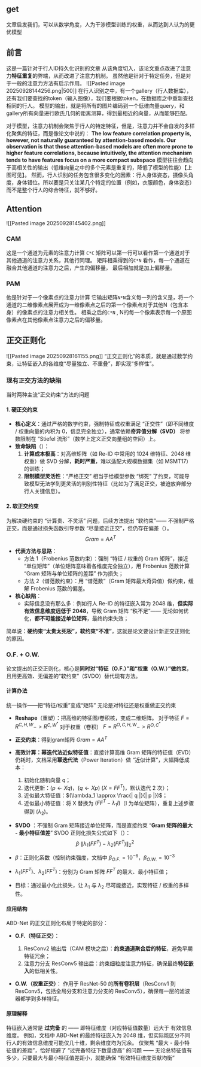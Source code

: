 ## get
文章启发我们，可以从数学角度，人为干涉模型训练的权重，从而达到人认为的更优模型

## 前言
这是一篇针对于行人ID持久化识别的文章
从该角度切入，该论文重点改进了注意力**特征重复**的弊端，从而改进了注意力机制。
虽然他是针对于特定任务，但是对于一般的注意力方法有启示作用。
![[Pasted image 20250928144256.png|500]]
在行人识别之中，有一个gallery（行人数据库），还有我们要查找的token（输入图像），我们要根据token，在数据库之中重新查找相同的行人。
模型的输出，就是将所有的图片编码到一个低维向量query，和gallery所有向量进行欧氏几何的距离测算，得到最相近的向量，从而能够匹配。

对于模型，注意力机制会聚焦于行人的特定特征，但是，注意力并不会自发的多样化聚焦的特征，而是像论文中说的：
**The low feature correlation property is, however, not naturally guaranteed by attention-based models. Our observation is that those attention-based models are often more prone to higher feature correlations, because intuitively, the attention mechanism tends to have features focus on a more compact subspace** 
模型往往会趋向于高相关性的输出（低维向量之中的多个元素是重复的，降低了模型的性能）【上图可见】。
然而，行人识别的任务包含很多变化的因素：行人身体姿态，摄像头角度，身体错位。所以要是只关注某几个特定的位置（例如，衣服颜色，身体姿态）而不是整个行人的综合特征，就不够好。


## Attention
![[Pasted image 20250928145402.png]]

### CAM
这是一个通道为元素的注意力计算
`C*C` 矩阵可以第一行可以看作第一个通道对于其他通道的注意力关系，其他行同理。
矩阵相乘得到的`C*N` 看作，每一个通道在融合其他通道的注意力之后，产生的偏移量，
最后相加就是加上偏移量。

### PAM
他是针对于一个像素点的注意力计算
它输出矩阵`N*N`含义每一列的含义是，将一个通道的二维像素点展开成为一维像素点之后的第一个像素点对于其他N（包含本身）的像素点的注意力相关性。
相乘之后的`C*N` , N的每一个像素表示每一个原图像素点在其他像素点注意力之后的偏移量。

## 正交正则化
![[Pasted image 20250928161155.png]]
“正交正则化”的本质，就是通过数学约束，让特征嵌入的各维度“尽量独立、不重叠”，即实现“多样性”。 
### 现有正交方法的缺陷
当时两种主流“正交约束”方法的问题

#### 1. 硬正交约束
- **核心定义**：通过严格的数学约束，强制特征或权重满足 “正交性”（即不同维度 / 权重向量的内积为 0，信息完全独立），通常依赖**奇异值分解（SVD）** 将参数限制在 “Stiefel 流形”（数学上定义正交向量组的空间）上。
- **致命缺陷**（）：
    1. **计算成本极高**：对高维矩阵（如 Re-ID 中常用的 1024 维特征、2048 维权重）做 SVD 分解，**耗时严重**，难以适配大规模数据集（如 MSMT17）的训练；
    2. **限制模型灵活性**：“严格正交” 相当于给模型参数 “绑死” 了约束，可能导致模型无法学到更灵活的判别性特征（比如为了满足正交，被迫放弃部分行人关键信息）。

#### 2. 软正交约束
为解决硬约束的 “计算贵、不灵活” 问题，后续方法提出 “软约束”—— 不强制严格正交，而是通过损失函数引导参数 “尽量接近正交”，但仍存在偏差（）。
$$Gram = A A^T$$
- **代表方法与思路**：
    - 方法 1（Frobenius 范数约束）：强制 “特征 / 权重的 Gram 矩阵”，接近 “单位矩阵”（单位矩阵意味着各维度完全独立），用 Frobenius 范数计算 “Gram 矩阵与单位矩阵的差距” 作为损失；
    - 方法 2（谱范数约束）：用 “谱范数”（Gram 矩阵最大奇异值）做约束，缓解 Frobenius 范数的偏差。
- **核心缺陷**：
    - 实际信息没有那么多：例如行人 Re-ID 的特征嵌入常为 2048 维，**但实际有效信息维度远低于 2048**，导致 Gram 矩阵 “秩不足”—— 无论如何优化，**都不可能接近单位矩阵**，最终约束失效；

简单说：**硬约束“太贵太死板”，软约束“不准”**，这就是论文要设计新正交正则化的原因。

### O.F. + O.W. 
论文提出的正交正则化，核心是**同时对“特征（O.F.）”和“权重（O.W.）”做约束**，且用更高效、无偏差的“软约束”（SVDO）替代现有方法。 

#### 计算办法
统一操作——把“特征/权重”变成“矩阵” 无论是对特征还是权重做正交约束
- **Reshape**（重塑）：把高维的特征图/卷积核，变成二维矩阵。
	 对于特征   $F = R^{C,H,W} -> R^{C,W^*}$
	 对于权重（卷积） $F = R^{O , C , H , W} -> R^{O,C^*}$
- **正交约束**：得到gram矩阵
	 $Gram = AA^T$
- **高效计算：幂迭代法近似特征值**：直接计算高维 Gram 矩阵的特征值（EVD）仍耗时，文档采用**幂迭代法**（Power Iteration）做 “近似计算”，大幅降低成本：
    1. 初始化随机向量 q；
    2. 迭代更新：$(p \leftarrow X q)，(q \leftarrow X p)$   $(X=F F^T)$，默认迭代 2 次）；
    3. 近似最大特征值：$(\lambda_1 \approx \frac{| q |}{| p |})$；
    4. 近似最小特征值：将 X 替换为 $(F F^T - \lambda_1 I)$（I 为单位矩阵），重复上述步骤得到 \($\lambda_2$\)。


- **SVDO** ：不强制 Gram 矩阵接近单位矩阵，而是直接约束 “**Gram 矩阵的最大 - 最小特征值差**”
SVDO 正则化损失公式如下（）：$$\beta \cdot \| \lambda_1(F F^T) - \lambda_2(F F^T) \|_2 ^ 2$$
- $\beta$：正则化系数（控制约束强度，文档中 $\beta_{O.F.}=10^{-6}$，$\beta_{O.W.}=10^{-3}$
- $\lambda_1(F F^T)$、$\lambda_2(F F^T)$：分别为 Gram 矩阵 $F F^T$ 的最大、最小特征值；
- 目标：通过最小化此损失，让 $\lambda_1$ 与 $\lambda_2$ 尽可能接近，实现特征 / 权重的多样性。

#### 应用结构
ABD-Net 的正交正则化布局于特定的部分：
- **O.F.（特征正交）**：
    1. ResConv2 输出后（CAM 模块之后）：**约束通道聚合后的特征**，避免早期特征冗余；
    2. 注意力分支 ResConv5 输出后：约束细粒度注意力特征，确保最终**特征嵌入**的低相关性。

- **O.W.（权重正交）**：
    作用于 ResNet-50 的**所有卷积层**（ResConv1 到 ResConv5，包括全局分支和注意力分支的 ResConv5），确保每一层的滤波器都学到多样特征。

#### 原理解释
特征嵌入通常是 **过完备** 的 —— 即特征维度（对应特征值数量）远大于 有效信息维度。
例如，文档中 ABD-Net 的最终特征嵌入为 2048 维，但实际能区分不同行人的有效信息维度可能仅几十维，剩余维度均为冗余。
仅聚焦 “最大 - 最小特征值的差距”，恰好规避了 “过完备特征下数量虚高” 的问题 —— 无论总特征值有多少，只要最大与最小特征值差距小，就能确保 “有效特征维度贡献均衡”